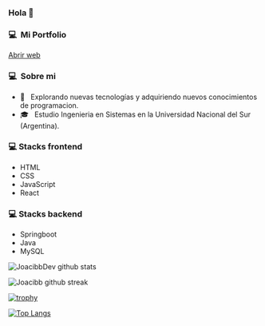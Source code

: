 ### Hola 👋

### 💻 &nbsp;Mi Portfolio
<a href="https://www.joaquincibanal.com.ar/" target="_blank">Abrir web</a>

### 💻 &nbsp;Sobre mi

- 🤔 &nbsp; Explorando nuevas tecnologías y adquiriendo nuevos conocimientos de programacion.
- 🎓 &nbsp; Estudio Ingenieria en Sistemas en la Universidad Nacional del Sur (Argentina).

### 💻 Stacks frontend
- HTML
- CSS
- JavaScript
- React

### 💻 Stacks backend

- Springboot
- Java
- MySQL

![JoacibbDev github stats](https://github-readme-stats.vercel.app/api?username=joacibb&show_icons=true&theme=tokyonight&count_private=true&include_all_commits=true)

![Joacibb github streak](https://github-readme-streak-stats.herokuapp.com/?user=joacibb&theme=radical&include_all_commits=true&count_private=true)

[![trophy](https://github-profile-trophy.vercel.app/?username=joacibb)](https://github.com/ryo-ma/github-profile-trophy)

[![Top Langs](https://github-readme-stats.vercel.app/api/top-langs/?username=joacibb)](https://github.com/joacibb/github-readme-stats)


